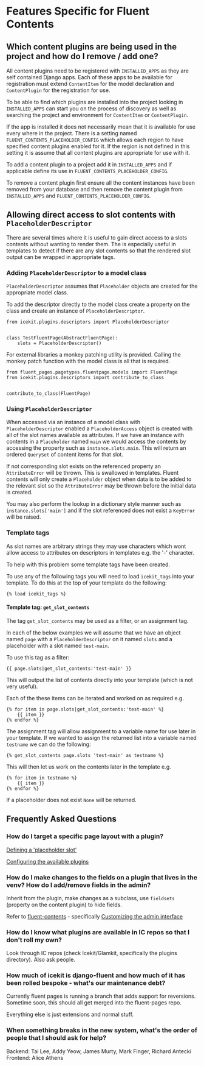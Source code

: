 # Features Specific for Fluent Contents

## Which content plugins are being used in the project and how do I remove / add one?

All content plugins need to be registered with `INSTALLED_APPS` as they are self contained Django
apps. Each of these apps to be available for registration must extend `ContentItem` for the model
declaration and `ContentPlugin` for the registration for use.

To be able to find which plugins are installed into the project looking in `INSTALLED_APPS` can
start you on the process of discovery as well as searching the project and environment for
`ContentItem` or `ContentPlugin`.

If the app is installed it does not necessarily mean that it is available for use every where in
the project. There is a setting named `FLUENT_CONTENTS_PLACEHOLDER_CONFIG` which allows each region
to have specified content plugins enabled for it. If the region is not defined in this setting it is
assume that all content plugins are appropriate for use with it.

To add a content plugin to a project add it in `INSTALLED_APPS` and if applicable define its use in
`FLUENT_CONTENTS_PLACEHOLDER_CONFIG`.

To remove a content plugin first ensure all the content instances have been removed from your
database and then remove the content plugin from `INSTALLED_APPS` and
`FLUENT_CONTENTS_PLACEHOLDER_CONFIG`.

## Allowing direct access to slot contents with `PlaceholderDescriptor`

There are several times where it is useful to gain direct access to a slots contents without
wanting to render them. The is especially useful in templates to detect if there are any slot
contents so that the rendered slot output can be wrapped in appropriate tags.

### Adding `PlaceholderDescriptor` to a model class

`PlaceholderDescriptor` assumes that `Placeholder` objects are created for the appropriate model
 class.

To add the descriptor directly to the model class create a property on the class and create an
instance of `PlaceholderDescriptor`.

    from icekit.plugins.descriptors import PlaceholderDescriptor


    class TestFluentPage(AbstractFluentPage):
        slots = PlaceholderDescriptor()


For external libraries a monkey patching utility is provided. Calling the monkey patch function
with the model class is all that is required.

    from fluent_pages.pagetypes.fluentpage.models import FluentPage
    from icekit.plugins.descriptors import contribute_to_class


    contribute_to_class(FluentPage)

### Using `PlaceholderDescriptor`

When accessed via an instance of a model class with `PlaceholderDescriptor` enabled a
`PlaceholderAccess` object is created with all of the slot names available as attributes. If we have
an instance with contents in a `Placeholder` named `main` we would access the contents by accessing
the property such as `instance.slots.main`. This will return an ordered `QuerySet` of content items
for that slot.

If not corresponding slot exists on the referenced property an `AttributeError` will be thrown. This
is swallowed in templates. Fluent contents will only create a `Placeholder` object when data is to
be added to the relevant slot so the `AttributeError` may be thrown before the initial data is
created.

You may also perform the lookup in a dictionary style manner such as `instance.slots['main']` and
if the slot referenced does not exist a `KeyError` will be raised.

### Template tags

As slot names are arbitrary strings they may use characters which wont allow access to attributes
on descriptors in templates e.g. the '-' character.

To help with this problem some template tags have been created.

To use any of the following tags you will need to load `icekit_tags` into your template. To do this
at the top of your template do the following:

    {% load icekit_tags %}

#### Template tag: `get_slot_contents`

The tag `get_slot_contents` may be used as a filter, or an assignment tag.

In each of the below examples we will assume that we have an object named `page` with a
`PlaceholderDescriptor` on it named `slots` and a placeholder with a slot named `test-main`.

To use this tag as a filter:

    {{ page.slots|get_slot_contents:'test-main' }}

This will output the list of contents directly into your template (which is not very useful).

Each of the these items can be iterated and worked on as required e.g.

    {% for item in page.slots|get_slot_contents:'test-main' %}
        {{ item }}
    {% endfor %}

The assignment tag will allow assignment to a variable name for use later in your template.
If we wanted to assign the returned list into a variable named `testname` we can do the following:

    {% get_slot_contents page.slots 'test-main' as testname %}

This will then let us work on the contents later in the template e.g.

    {% for item in testname %}
        {{ item }}
    {% endfor %}

If a placeholder does not exist `None` will be returned.


## Frequently Asked Questions

### How do I target a specific page layout with a plugin?

[Defining a 'placeholder slot'](https://django-fluent-contents.readthedocs.org/en/latest/templatetags.html#cms-page-placeholders)

[Configuring the available plugins](https://django-fluent-contents.readthedocs.org/en/latest/configuration.html#configuration)

### How do I make changes to the fields on a plugin that lives in the venv? How do I add/remove fields in the admin?

Inherit from the plugin, make changes as a subclass, use `fieldsets` (property on the content plugin) to hide fields.

Refer to [fluent-contents](https://django-fluent-contents.readthedocs.org/en/latest/index.html) - specifically [Customizing the admin interface](https://django-fluent-contents.readthedocs.org/en/latest/newplugins/admin.html)

### How do I know what plugins are available in IC repos so that I don't roll my own?

Look through IC repos (check Icekit/Glamkit, specifically the plugins directory). Also ask people.

### How much of icekit is django-fluent and how much of it has been rolled bespoke - what's our maintenance debt?

Currently fluent pages is running a branch that adds support for reversions. Sometime soon, this should all get merged into the fluent-pages repo.

Everything else is just extensions and normal stuff.

### When something breaks in the new system, what's the order of people that I should ask for help?

Backend: Tai Lee, Addy Yeow, James Murty, Mark Finger, Richard Antecki
Frontend: Alice Athens
